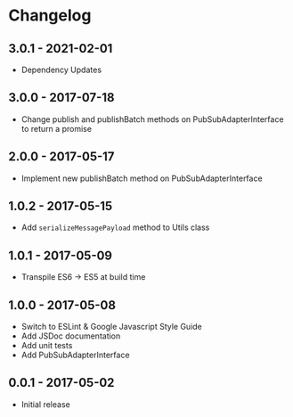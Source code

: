 # Changelog

## 3.0.1 - 2021-02-01
* Dependency Updates

## 3.0.0 - 2017-07-18

* Change publish and publishBatch methods on PubSubAdapterInterface to return a promise

## 2.0.0 - 2017-05-17

* Implement new publishBatch method on PubSubAdapterInterface

## 1.0.2 - 2017-05-15

* Add `serializeMessagePayload` method to Utils class

## 1.0.1 - 2017-05-09

* Transpile ES6 -> ES5 at build time

## 1.0.0 - 2017-05-08

* Switch to ESLint & Google Javascript Style Guide
* Add JSDoc documentation
* Add unit tests
* Add PubSubAdapterInterface

## 0.0.1 - 2017-05-02

* Initial release
